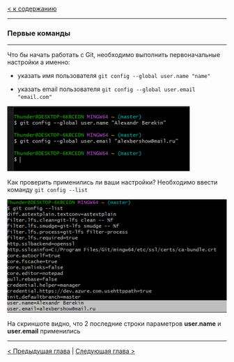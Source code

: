 [< к содержанию](/readme.md)

---

### Первые команды

----

Что бы начать работать с Git, необходимо выполнить первоначальные настройки а именно:

* указать имя пользователя ``git config --global user.name "name"``
- указать email пользователя ``git config --global user.email "email.com"``

![git global](/images/git%20global.png)

Как проверить применились ли ваши настройки? Необходимо ввести команду `git config --list`

![git list](/images/git%20list.png)

На скриншоте видно, что 2 последние строки параметров **user.name** и **user.email** применились

---
[< Предыдущая глава](/content/2.%20Установка%20GIT.md) | [Следующая глава >](/content/4.%20Команды%20git.md)